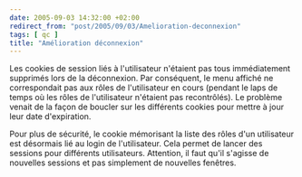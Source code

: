 ```yaml
---
date: 2005-09-03 14:32:00 +02:00
redirect_from: "post/2005/09/03/Amelioration-deconnexion"
tags: [ qc ]
title: "Amélioration déconnexion"
---
```


Les cookies de session liés à l'utilisateur n'étaient pas tous immédiatement
supprimés lors de la déconnexion. Par conséquent, le menu affiché ne
correspondait pas aux rôles de l'utilisateur en cours (pendant le laps de temps
où les rôles de l'utilisateur n'étaient pas recontrôlés). Le problème venait de
la façon de boucler sur les différents cookies pour mettre à jour leur date
d'expiration.

Pour plus de sécurité, le cookie mémorisant la liste des rôles d'un
utilisateur est désormais lié au login de l'utilisateur. Cela permet de lancer
des sessions pour différents utilisateurs. Attention, il faut qu'il s'agisse de
nouvelles sessions et pas simplement de nouvelles fenêtres.
